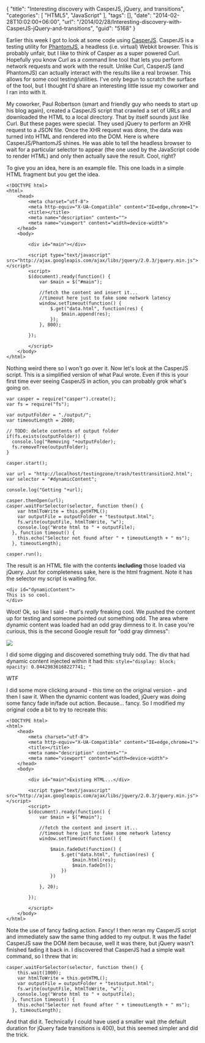 {
	"title": "Interesting discovery with CasperJS, jQuery, and transitions",
	"categories": [
		"HTML5",
		"JavaScript"
	],
	"tags": [],
	"date": "2014-02-28T10:02:00+06:00",
	"url": "/2014/02/28/Interesting-discovery-with-CasperJS-jQuery-and-transitions",
	"guid": "5168"
}

<p>
Earlier this week I got to look at some code using <a href="http://casperjs.org/">CasperJS</a>. CasperJS is a testing utility for <a href="http://phantomjs.org/">PhantomJS</a>, a headless (i.e. virtual) Webkit browser. This is probably unfair, but I like to think of Casper as a super powered Curl. Hopefully you know Curl as a command line tool that lets you perform network requests and work with the result. Unlike Curl, CasperJS (and PhantomJS) can actually interact with the results like a real browser. This allows for some cool testing/utilities. I've only begun to scratch the surface of the tool, but I thought I'd share an interesting little issue my coworker and I ran into with it.
</p>
<!--more-->
<p>
My coworker, Paul Robertson (smart and friendly guy who needs to start up his blog again), created a CasperJS script that crawled a set of URLs and downloaded the HTML to a local directory. That by itself sounds just like Curl. But these pages were special. They used jQuery to perform an XHR request to a JSON file. Once the XHR request was done, the data was turned into HTML and rendered into the DOM. Here is where CasperJS/PhantomJS shines. He was able to tell the headless browser to wait for a particular selector to appear (the one used by the JavaScript code to render HTML) and only then actually save the result. Cool, right?
</p>

<p>
To give you an idea, here is an example file. This one loads in a simple HTML fragment but you get the idea.
</p>

<pre><code class="language-markup">&lt;!DOCTYPE html&gt;
&lt;html&gt;
	&lt;head&gt;
		&lt;meta charset=&quot;utf-8&quot;&gt;
		&lt;meta http-equiv=&quot;X-UA-Compatible&quot; content=&quot;IE=edge,chrome=1&quot;&gt;
		&lt;title&gt;&lt;&#x2F;title&gt;
		&lt;meta name=&quot;description&quot; content=&quot;&quot;&gt;
		&lt;meta name=&quot;viewport&quot; content=&quot;width=device-width&quot;&gt;
	&lt;&#x2F;head&gt;
	&lt;body&gt;

		&lt;div id=&quot;main&quot;&gt;&lt;&#x2F;div&gt;
		
		&lt;script type=&quot;text&#x2F;javascript&quot; src=&quot;http:&#x2F;&#x2F;ajax.googleapis.com&#x2F;ajax&#x2F;libs&#x2F;jquery&#x2F;2.0.3&#x2F;jquery.min.js&quot;&gt;&lt;&#x2F;script&gt;
		&lt;script&gt;
		$(document).ready(function() {
			var $main = $(&quot;#main&quot;);
			
			&#x2F;&#x2F;fetch the content and insert it...
			&#x2F;&#x2F;timeout here just to fake some network latency 
			window.setTimeout(function() {
				$.get(&quot;data.html&quot;, function(res) {
					$main.append(res);
				});
			}, 800);
			
		});
		
		&lt;&#x2F;script&gt;
	&lt;&#x2F;body&gt;
&lt;&#x2F;html&gt;
</code></pre>

<p>
Nothing weird there so I won't go over it. Now let's look at the CasperJS script. This is a simplified version of what Paul wrote. Even if this is your first time ever seeing CasperJS in action, you can probably grok what's going on.
</p>

<pre><code class="language-javascript">var casper = require("casper").create();
var fs = require("fs");

var outputFolder = "./output/";
var timeoutLength = 2000;

// TODO: delete contents of output folder
if(fs.exists(outputFolder)) {
  console.log("Removing "+outputFolder);
  fs.removeTree(outputFolder);
}

casper.start();

var url = "http://localhost/testingzone/trash/testtransition2.html";
var selector = "#dynamicContent";

console.log("Getting "+url);

casper.thenOpen(url);
casper.waitForSelector(selector, function then() {
    var htmlToWrite = this.getHTML();
    var outputFile = outputFolder + "testoutput.html";
    fs.write(outputFile, htmlToWrite, "w");
    console.log("Wrote html to " + outputFile);
  }, function timeout() {
    this.echo("Selector not found after " + timeoutLength + " ms");
  }, timeoutLength);

casper.run();</code></pre>

<p>
The result is an HTML file with the contents <strong>including</strong> those loaded via jQuery. Just for completeness sake, here is the html fragment. Note it has the selector my script is waiting for.
</p>

<pre><code class="language-markup">&lt;div id=&quot;dynamicContent&quot;&gt;
This is so cool.
&lt;&#x2F;div&gt;</code></pre>

<p>
Woot! Ok, so like I said - that's <i>really</i> freaking cool. We pushed the content up for testing and someone pointed out something odd. The area where dynamic content was loaded had an odd gray dimness to it. In case you're curious, this is the second Google result for "odd gray dimness":
</p>

<p>
<img src="http://static.raymondcamden.com/images/8_20pirates-thumb-350x230-35049.jpg" />
</p>

<p>
I did some digging and discovered something truly odd. The div that had dynamic content injected within it had this: <code>style="display: block; opacity: 0.04429836168227741; "</code>
</p>

<p>
WTF
</p>

<p>
I did some more clicking around - this time on the original version - and then I saw it. When the dynamic content was loaded, jQuery was doing some fancy fade in/fade out action. Because... fancy. So I modified my original code a bit to try to recreate this:
</p>

<pre><code class="language-markup">&lt;!DOCTYPE html&gt;
&lt;html&gt;
	&lt;head&gt;
		&lt;meta charset=&quot;utf-8&quot;&gt;
		&lt;meta http-equiv=&quot;X-UA-Compatible&quot; content=&quot;IE=edge,chrome=1&quot;&gt;
		&lt;title&gt;&lt;&#x2F;title&gt;
		&lt;meta name=&quot;description&quot; content=&quot;&quot;&gt;
		&lt;meta name=&quot;viewport&quot; content=&quot;width=device-width&quot;&gt;
	&lt;&#x2F;head&gt;
	&lt;body&gt;

		&lt;div id=&quot;main&quot;&gt;Existing HTML...&lt;&#x2F;div&gt;
		
		&lt;script type=&quot;text&#x2F;javascript&quot; src=&quot;http:&#x2F;&#x2F;ajax.googleapis.com&#x2F;ajax&#x2F;libs&#x2F;jquery&#x2F;2.0.3&#x2F;jquery.min.js&quot;&gt;&lt;&#x2F;script&gt;
		&lt;script&gt;
		$(document).ready(function() {
			var $main = $(&quot;#main&quot;);
			
			&#x2F;&#x2F;fetch the content and insert it...
			&#x2F;&#x2F;timeout here just to fake some network latency 
			window.setTimeout(function() {
				
				$main.fadeOut(function() { 
					$.get(&quot;data.html&quot;, function(res) {
						$main.html(res);
						$main.fadeIn();
					})						  
				})
							  
			}, 20);
			
		});
		
		&lt;&#x2F;script&gt;
	&lt;&#x2F;body&gt;
&lt;&#x2F;html&gt;
</code></pre>

<p>
Note the use of fancy fading action. Fancy! I then reran my CasperJS script and immediately saw the same thing added to my output. It was the fade! CasperJS saw the DOM item because, well it was there, but jQuery wasn't finished fading it back in. I discovered that CasperJS had a simple wait command, so I threw that in:
</p>

<pre><code class="language-javascript">casper.waitForSelector(selector, function then() {
	this.wait(1000);
    var htmlToWrite = this.getHTML();
    var outputFile = outputFolder + "testoutput.html";
    fs.write(outputFile, htmlToWrite, "w");
    console.log("Wrote html to " + outputFile);
  }, function timeout() {
    this.echo("Selector not found after " + timeoutLength + " ms");
  }, timeoutLength);
</code></pre>

<p>
And that did it. Technically I could have used a smaller wait (the default duration for jQuery fade transitions is 400), but this seemed simpler and did the trick.
</p>